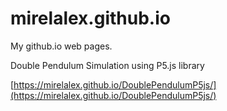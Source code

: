 # mirelalex.github.io
My github.io web pages.

Double Pendulum Simulation using P5.js library


[https://mirelalex.github.io/DoublePendulumP5js/](https://mirelalex.github.io/DoublePendulumP5js/)
